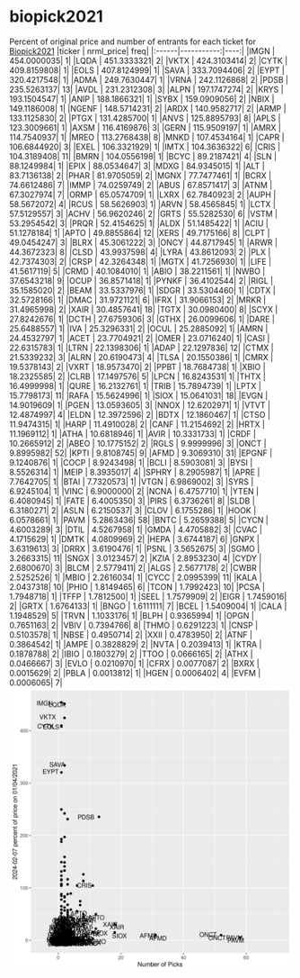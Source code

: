 # biopick2021
Percent of original price and number of entrants for each ticket for [Biopick2021](https://twitter.com/hashtag/Biopick2021)
|ticker |  nrml_price| freq|
|:------|-----------:|----:|
|IMGN   | 454.0000035|    1|
|LQDA   | 451.3333321|    2|
|VKTX   | 424.3103414|    2|
|CYTK   | 409.8159808|    1|
|EOLS   | 407.8124999|    1|
|SAVA   | 333.7094406|    2|
|EYPT   | 320.4217548|    1|
|ADMA   | 249.7630447|    1|
|VRNA   | 242.1126868|    2|
|PDSB   | 235.5263137|   13|
|AVDL   | 231.2312308|    3|
|ALPN   | 197.1747274|    2|
|KRYS   | 193.1504547|    1|
|ANIP   | 188.1866321|    1|
|SYBX   | 159.0909056|    2|
|NBIX   | 149.1186008|    1|
|NGENF  | 148.5714231|    2|
|ARDX   | 140.9582717|    2|
|ARMP   | 133.1125830|    2|
|PTGX   | 131.4285700|    1|
|ANVS   | 125.8895793|    8|
|APLS   | 123.3009661|    1|
|AXSM   | 116.4169876|    3|
|GERN   | 115.9509197|    1|
|AMRX   | 114.7540937|    1|
|MREO   | 113.2768438|    8|
|MNKD   | 107.4534164|    1|
|CAPR   | 106.6844920|    3|
|EXEL   | 106.3321929|    1|
|IMTX   | 104.3636322|    6|
|CRIS   | 104.3189408|   11|
|BMRN   | 104.0556198|    1|
|BCYC   |  89.2187421|    4|
|SLN    |  88.1249984|    1|
|EPIX   |  88.0534647|    3|
|MDXG   |  84.9345015|    1|
|ALT    |  83.7136138|    2|
|PHAR   |  81.9705059|    2|
|MGNX   |  77.7477461|    1|
|BCRX   |  74.6612486|    7|
|IMMP   |  74.0259749|    2|
|ABUS   |  67.8571417|    3|
|ATNM   |  67.3027974|    7|
|ORMP   |  65.0574709|    1|
|LXRX   |  62.7840923|    2|
|AUPH   |  58.5672072|    4|
|RCUS   |  58.5626903|    1|
|ARVN   |  58.4565845|    1|
|LCTX   |  57.5129557|    3|
|ACHV   |  56.9620246|    2|
|GRTS   |  55.5282530|    6|
|VSTM   |  53.2954542|    3|
|PRQR   |  52.4154625|    1|
|ALDX   |  51.1485422|    1|
|ACIU   |  51.1278184|    1|
|APTO   |  49.8855864|   12|
|XERS   |  49.7175166|    8|
|CLPT   |  49.0454247|    3|
|BLRX   |  45.3061222|    3|
|ONCY   |  44.8717945|    1|
|ARWR   |  44.3672323|    8|
|CLSD   |  43.9937598|    4|
|LYRA   |  43.8612093|    2|
|PLX    |  42.7374303|    2|
|CRSP   |  42.3264348|    1|
|MGTX   |  41.7256930|    1|
|LIFE   |  41.5617119|    5|
|CRMD   |  40.1084010|    1|
|ABIO   |  38.2211561|    1|
|NWBO   |  37.6543218|    9|
|OCUP   |  36.8571418|    1|
|PYNKF  |  36.4102544|    2|
|RIGL   |  35.1585020|    2|
|BEAM   |  33.5337976|    1|
|SDGR   |  33.5304460|    1|
|CDTX   |  32.5728166|    1|
|DMAC   |  31.9721121|    6|
|IFRX   |  31.9066153|    2|
|MRKR   |  31.4965998|    2|
|XAIR   |  30.4857641|   18|
|TGTX   |  30.0980400|    8|
|SCYX   |  27.8242676|    1|
|DCTH   |  27.6759306|    3|
|GTHX   |  26.0099606|    1|
|DARE   |  25.6488557|    1|
|IVA    |  25.3296331|    2|
|OCUL   |  25.2885092|    1|
|AMRN   |  24.4532797|    1|
|ACET   |  23.7704921|    2|
|OMER   |  23.0716240|    1|
|CASI   |  22.6315783|    1|
|LTRN   |  22.1398306|    1|
|ADAP   |  22.1297836|   12|
|CTMX   |  21.5339232|    3|
|ALRN   |  20.6190473|    4|
|TLSA   |  20.1550386|    1|
|CMRX   |  19.5378143|    2|
|VXRT   |  18.9573470|    2|
|PPBT   |  18.7684738|    1|
|XBIO   |  18.2325585|    2|
|CLRB   |  17.1497576|    5|
|LPCN   |  16.8243531|    1|
|THTX   |  16.4999998|    1|
|QURE   |  16.2132761|    1|
|TRIB   |  15.7894739|    1|
|LPTX   |  15.7798173|   11|
|RAFA   |  15.5624996|    1|
|SIOX   |  15.0641031|   18|
|EVGN   |  14.9019609|    1|
|PGEN   |  13.0593605|    3|
|NNOX   |  12.6202971|    1|
|VTVT   |  12.4874997|    4|
|ELDN   |  12.3972596|    2|
|BDTX   |  12.1860467|    1|
|CTSO   |  11.9474315|    1|
|HARP   |  11.4910028|    2|
|CANF   |  11.2154692|    2|
|HRTX   |  11.1969112|    1|
|ATHA   |  10.6818946|    1|
|AVIR   |  10.3331733|    1|
|CRDF   |  10.2665912|    2|
|ABEO   |  10.1775152|    2|
|RGLS   |   9.9999996|    3|
|ONCT   |   9.8995982|   52|
|KPTI   |   9.8108745|    9|
|AFMD   |   9.3069310|   31|
|EPGNF  |   9.1240876|    1|
|COCP   |   8.9243498|    1|
|BCLI   |   8.5903081|    3|
|BYSI   |   8.5526314|    1|
|MEIP   |   8.3935017|    4|
|SPHRY  |   8.2905987|    1|
|APRE   |   7.7642705|    1|
|BTAI   |   7.7320573|    1|
|VTGN   |   6.9869002|    3|
|SYRS   |   6.9245104|    1|
|VINC   |   6.9000000|    2|
|NCNA   |   6.4757710|    1|
|YTEN   |   6.4080945|    1|
|FATE   |   6.4005350|    3|
|PIRS   |   6.3736261|    8|
|SLDB   |   6.3180271|    2|
|ASLN   |   6.2150537|    3|
|CLOV   |   6.1755286|    1|
|HOOK   |   6.0578661|    1|
|PAVM   |   5.2863436|   58|
|BNTC   |   5.2659388|    5|
|CYCN   |   4.6003289|    3|
|DTIL   |   4.5267958|    1|
|GMDA   |   4.4705882|    3|
|CVAC   |   4.1715629|    1|
|DMTK   |   4.0809969|    2|
|HEPA   |   3.6744187|    6|
|GNPX   |   3.6319613|    3|
|DRRX   |   3.6190476|    1|
|PSNL   |   3.5652675|    3|
|SGMO   |   3.2663315|   11|
|SNGX   |   3.0123457|    2|
|KZIA   |   2.8953230|    4|
|CYDY   |   2.6800670|    3|
|BLCM   |   2.5779411|    2|
|ALGS   |   2.5677178|    2|
|CWBR   |   2.5252526|    1|
|MBIO   |   2.2616034|    1|
|CYCC   |   2.0995399|   11|
|KALA   |   2.0437318|   10|
|PHIO   |   1.8149465|    6|
|TCON   |   1.7992423|   10|
|PCSA   |   1.7948718|    1|
|TFFP   |   1.7812500|    1|
|SEEL   |   1.7579909|    2|
|EIGR   |   1.7459016|    2|
|GRTX   |   1.6764133|    1|
|BNGO   |   1.6111111|    7|
|BCEL   |   1.5409004|    1|
|CALA   |   1.1948529|    5|
|TRVN   |   1.1033176|    1|
|BLPH   |   0.9365994|    1|
|OPGN   |   0.7651163|    2|
|VBIV   |   0.7394766|    8|
|THMO   |   0.6291223|    1|
|CNSP   |   0.5103578|    1|
|NBSE   |   0.4950714|    2|
|XXII   |   0.4783950|    2|
|ATNF   |   0.3864542|    1|
|AMPE   |   0.3828829|    2|
|NVTA   |   0.2039413|    1|
|KTRA   |   0.1878788|    2|
|IBIO   |   0.1803279|    2|
|TTOO   |   0.0666165|    2|
|ATHX   |   0.0466667|    3|
|EVLO   |   0.0210970|    1|
|CFRX   |   0.0077087|    2|
|BXRX   |   0.0015629|    2|
|PBLA   |   0.0013812|    1|
|HGEN   |   0.0006402|    4|
|EVFM   |   0.0006065|    7|
![retvspicks](biopicks.png?raw=true)
